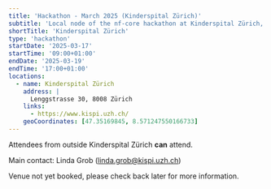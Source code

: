 ```yaml
---
title: 'Hackathon - March 2025 (Kinderspital Zürich)'
subtitle: 'Local node of the nf-core hackathon at Kinderspital Zürich, Switzerland'
shortTitle: 'Kinderspital Zürich'
type: 'hackathon'
startDate: '2025-03-17'
startTime: '09:00+01:00'
endDate: '2025-03-19'
endTime: '17:00+01:00'
locations:
  - name: Kinderspital Zürich
    address: |
      Lenggstrasse 30, 8008 Zürich
    links:
      - https://www.kispi.uzh.ch/
    geoCoordinates: [47.35169845, 8.571247550166733]
---
```


Attendees from outside Kinderspital Zürich **can** attend.

Main contact: Linda Grob ([linda.grob@kispi.uzh.ch](mailto:linda.grob@kispi.uzh.ch))

Venue not yet booked, please check back later for more information.

